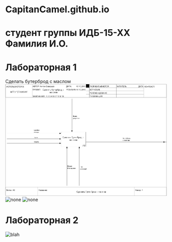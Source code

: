 # CapitanCamel.github.io
# студент группы ИДБ-15-ХХ Фамилия И.О.
# Лабораторная 1
Сделать бутерброд с маслом
 ![none](https://raw.githubusercontent.com/CapitCamel/CapitCamel.github.io/master/%D0%9E%D0%BF%D0%B5%D1%80%D0%B0%D1%86%D0%B8%D1%8F%20%D0%A1%D0%B4%D0%B5%D0%BB%D0%B0%D1%82%D1%8C%20%D0%B1%D1%83%D1%82%D0%B5%D1%80%D0%B1%D1%80%D0%BE%D0%B4%20%D1%81%20%D0%BC%D0%B0%D1%81%D0%BB%D0%BE%D0%BC%20Ramus%20-%20Lab1_files/model.png)
![none](http://www.plantuml.com/plantuml/png/ZP0nJWCn44Nh-1IZL21nY10kG4TjxQx8AiuQZJUYG4X945102IMYejy4Z1QIB5VulX5VIfCotVFCyyot1w6sMaydpeHnMLrPjHF9d0r1RanlQBFnfVffbPzvvrKkHcLTcDwfgh_ULOQE2aMlUQ7xfLkpczB7Engi4B4Ml18-YTlqZ4XkqsDVR91pBXEyeSEtu3VTfNlYbjeJVWoMB2mGqumqO-DBqbomGPFcMFEy4RmW4XjA2pd0Fy87AM8fQFSw9yAm7HDmTmi65TwFwO7c7oTsM1tpNQCoBoGhDNE56HHLph_x1m00)
![none](http://www.plantuml.com/plantuml/png/fL71IiD043rtlsB8IGy5Fq2agUT0RfwNP6r3qwniDdYmGec8YBc9Hn7_eAbMr99-m-mV-KfIwRs7MTw-UVlc3Jl8hJIscAOYdoJPbJHoIZAosj2Dw0rbD1aPNMJnkKv1NOmJgqJFDqPVjymmXGH2RM9bzgdRFRyYLv7CrS6EgRgqP3MPP3Is52T6HJRHcMZpXYSaS_BucJUyHdrouvxuXro9ov8NRixVxj5LNgSFEltRji4rRznyrmgx3Y_mSCLhuXU03y36LJYNS7huzsd5hvZoHVphxjmzODDEzyHkUR-LlICN716dT1Ln3Nd9AqIeKGZjYP3wVJhoZmLg2mE1pKvdGA48GCpE45qCL1RZr_u0)
# Лабораторная 2
![blah](http://www.plantuml.com/plantuml/proxy?idx=0&src=https://http://github.com/CapitCamel/CapitCamel.github.io/blob/master/model1.png)
